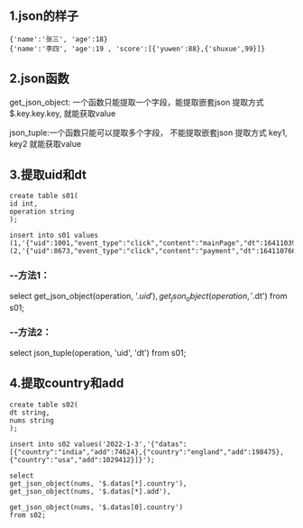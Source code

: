 ## 1.json的样子
```
{'name':'张三', 'age':18}
{'name':'李四', 'age':19 , 'score':[{'yuwen':88},{'shuxue',99}]}
```
## 2.json函数
get_json_object: 一个函数只能提取一个字段，能提取嵌套json
                 提取方式 $.key.key.key, 就能获取value
				 
json_tuple:一个函数只能可以提取多个字段，  不能提取嵌套json
           提取方式 key1, key2    就能获取value
## 3.提取uid和dt
```
create table s01(
id int,
operation string
);

insert into s01 values
(1,'{"uid":1001,"event_type":"click","content":"mainPage","dt":1641103948}'),
(2,'{"uid":8673,"event_type":"click","content":"payment","dt":1641107664}');
```
### --方法1：
select 
get_json_object(operation, '$.uid'),
get_json_object(operation, '$.dt')
from s01;
### --方法2：
select 
json_tuple(operation, 'uid', 'dt')
from s01;
## 4.提取country和add
```
create table s02(
dt string,
nums string
);

insert into s02 values('2022-1-3','{"datas":[{"country":"india","add":74624},{"country":"england","add":198475},{"country":"usa","add":1029412}]}');

select 
get_json_object(nums, '$.datas[*].country'),
get_json_object(nums, '$.datas[*].add'),

get_json_object(nums, '$.datas[0].country')
from s02;
```
